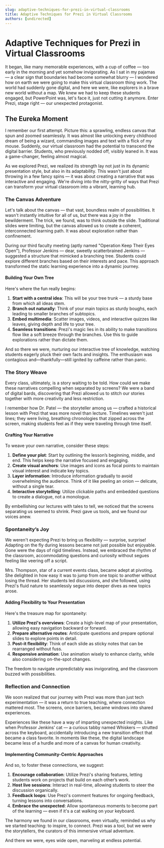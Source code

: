 ```yaml
---
slug: adaptive-techniques-for-prezi-in-virtual-classrooms
title: Adaptive Techniques for Prezi in Virtual Classrooms
authors: [undirected]
---
```



# Adaptive Techniques for Prezi in Virtual Classrooms

It began, like many memorable experiences, with a cup of coffee — too early in the morning and yet somehow invigorating. As I sat in my pajamas — a clear sign that boundaries had become somewhat blurry — I wondered how on earth we were going to make this virtual classroom thing work. The world had suddenly gone digital, and here we were, like explorers in a brave new world without a map. We knew we had to keep these students engaged, but PowerPoint was, let's face it, just not cutting it anymore. Enter Prezi, stage right — our unexpected protagonist.

## The Eureka Moment 

I remember our first attempt. Picture this: a sprawling, endless canvas that spun and zoomed seamlessly. It was almost like unlocking every childhood dream of being a wizard, commanding images and text with a flick of my mouse. Suddenly, our virtual classroom had the potential to transcend the digital barrier. Students, who previously nodded off, visibly leaned in. It was a game-changer, feeling almost magical.

As we explored Prezi, we realized its strength lay not just in its dynamic presentation style, but also in its adaptability. This wasn't just about throwing in a few fancy spins — it was about creating a narrative that was interactive and engaging. We're diving into the nitty-gritty of ways that Prezi can transform your virtual classroom into a vibrant, learning hub.

### The Canvas Adventure

Let's talk about the canvas — that vast, boundless realm of possibilities. It wasn't instantly intuitive for all of us, but there was a joy in the bewilderment. The trick, we found, was to think outside the slide. Traditional slides were limiting, but the canvas allowed us to create a coherent, interconnected learning path. It was about exploration rather than confinement.

During our third faculty meeting (aptly named "Operation Keep Their Eyes Open"), Professor Jenkins — dear, sweetly scatterbrained Jenkins — suggested a structure that mimicked a branching tree. Students could explore different branches based on their interests and pace. This approach transformed the static learning experience into a dynamic journey.

#### Building Your Own Tree

Here's where the fun really begins:

1. **Start with a central idea**: This will be your tree trunk — a sturdy base from which all ideas stem.
2. **Branch out naturally**: Think of your main topics as sturdy boughs, each leading to smaller branches of subtopics.
3. **Embed multimedia**: Scatter images, videos, and interactive quizzes like leaves, giving depth and life to your tree.
4. **Seamless transitions**: Prezi's magic lies in its ability to make transitions flow like a soft breeze through the branches. Use this to guide explorations rather than dictate them.

And so there we were, nurturing our interactive tree of knowledge, watching students eagerly pluck their own facts and insights. The enthusiasm was contagious and—thankfully—still ignited by caffeine rather than panic.

### The Story Weave

Every class, ultimately, is a story waiting to be told. How could we make these narratives compelling when separated by screens? We were a band of digital bards, discovering that Prezi allowed us to stitch our stories together with more creativity and less restriction.

I remember how Dr. Patel — the storyteller among us — crafted a historical lesson with Prezi that was more novel than lecture. Timelines weren't just lines; they were living, breathing chronologies that zipped across the screen, making students feel as if they were traveling through time itself. 

#### Crafting Your Narrative

To weave your own narrative, consider these steps:

1. **Define your plot**: Start by outlining the lesson’s beginning, middle, and end. This helps keep the narrative focused and engaging.
2. **Create visual anchors**: Use images and icons as focal points to maintain visual interest and indicate key topics.
3. **Layer information**: Introduce information gradually to avoid overwhelming the audience. Think of it like peeling an onion — delicate, without a single tear.
4. **Interactive storytelling**: Utilize clickable paths and embedded questions to create a dialogue, not a monologue.

By embellishing our lectures with tales to tell, we noticed that the screens separating us seemed to shrink. Prezi gave us tools, and we found our voices anew.

### Spontaneity’s Joy

We weren't expecting Prezi to bring us flexibility — surprise, surprise! Adapting on the fly during lessons became not just possible but enjoyable. Gone were the days of rigid timelines. Instead, we embraced the rhythm of the classroom, accommodating questions and curiosity without segues feeling like veering off a script.

Mrs. Thompson, star of a current events class, became adept at pivoting. She delighted in how easy it was to jump from one topic to another without losing the thread. Her students led discussions, and she followed, using Prezi's fluid nature to seamlessly segue into deeper dives as new topics arose.

#### Adding Flexibility to Your Presentation

Here's the treasure map for spontaneity:

1. **Utilize Prezi's overviews**: Create a high-level map of your presentation, allowing easy navigation backward or forward.
2. **Prepare alternative routes**: Anticipate questions and prepare optional slides to explore points in detail.
3. **Post-it flexibility**: Think of each slide as sticky notes that can be rearranged without fuss.
4. **Responsive animation**: Use animation wisely to enhance clarity, while also considering on-the-spot changes.

The freedom to navigate unpredictably was invigorating, and the classroom buzzed with possibilities.

### Reflection and Connection

We soon realized that our journey with Prezi was more than just tech experimentation — it was a return to true teaching, where connection mattered most. The screens, once barriers, became windows into shared experiences.

Experiences like these have a way of imparting unexpected insights. Like when Professor Jenkins’ cat — a curious tabby named Whiskers — strutted across the keyboard, accidentally introducing a new transition effect that became a class favorite. In moments like these, the digital landscape became less of a hurdle and more of a canvas for human creativity.

#### Implementing Community-Centric Approaches

And so, to foster these connections, we suggest:

1. **Encourage collaboration**: Utilize Prezi's sharing features, letting students work on projects that build on each other’s work.
2. **Host live sessions**: Interact in real-time, allowing students to steer the discussion organically.
3. **Feedback loops**: Use Prezi's comment features for ongoing feedback, turning lessons into conversations.
4. **Embrace the unexpected**: Allow spontaneous moments to become part of the learning — even if it's a cat walking on your keyboard.

The harmony we found in our classrooms, even virtually, reminded us why we started teaching: to inspire, to connect. Prezi was a tool, but we were the storytellers, the curators of this immersive virtual adventure. 

And there we were, eyes wide open, marveling at endless potential.